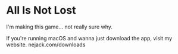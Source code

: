# All Is Not Lost

I'm making this game... not really sure why.

If you're running macOS and wanna just download the app, visit my website.
nejack.com/downloads
